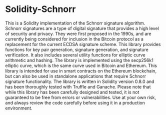 # Solidity-Schnorr
 This is a Solidity implementation of the Schnorr signature algorithm. Schnorr signatures are a type of digital signature that provides a high level of security and privacy. They were first proposed in the 1990s, and are currently being considered for inclusion in the Bitcoin protocol as a replacement for the current ECDSA signature scheme.  This library provides functions for key pair generation, signature generation, and signature verification. It also includes several utility functions for elliptic curve arithmetic and hashing. The library is implemented using the secp256k1 elliptic curve, which is the same curve used in Bitcoin and Ethereum.  This library is intended for use in smart contracts on the Ethereum blockchain, but can also be used in standalone applications that require Schnorr signature functionality. The library is written in Solidity version 0.8.0 and has been thoroughly tested with Truffle and Ganache.  Please note that while this library has been carefully designed and tested, it is not guaranteed to be free from errors or vulnerabilities. Use at your own risk, and always review the code carefully before using it in a production environment.
